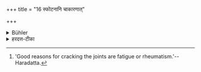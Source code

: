 +++
title = "16 स्फोटनानि चाकारणात्"

+++

<details><summary>Bühler</summary>

16. Or to make (his finger-joints) crack without a (good) reason, [^4] 


[^4]:  'Good reasons for cracking the joints are fatigue or rheumatism.'--Haradatta.
</details>

<details><summary>हरदत्त-टीका</summary>

## सूत्रम्
स्फोटनानि चाऽकारणात् ॥ १६ ॥  
## टिप्पनी
पर्वसन्धीनां स्फोटनानि वर्जयेत् अकारणात्, कारणं श्रमवातादि । वादनस्फोटनानीति समासपाठेऽप्येष एवार्थः ॥ १६ ॥
</details>
